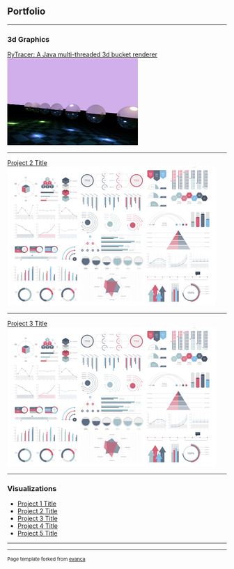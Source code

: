 ## Portfolio

---

### 3d Graphics

[RyTracer: A Java multi-threaded 3d bucket renderer](https://github.com/ryanamundson1/ry_tracer)
<img src="https://github.com/ryanamundson1/ry_tracer/blob/bf07145ad78b478c642bb654836204be5b763f9f/ball_lineup.jpeg" width="300" height="200"/>

---
[Project 2 Title](/pdf/sample_presentation.pdf)
<img src="images/dummy_thumbnail.jpg?raw=true"/>

---
[Project 3 Title](http://example.com/)
<img src="images/dummy_thumbnail.jpg?raw=true"/>

---

### Visualizations

- [Project 1 Title](http://example.com/)
- [Project 2 Title](http://example.com/)
- [Project 3 Title](http://example.com/)
- [Project 4 Title](http://example.com/)
- [Project 5 Title](http://example.com/)

---




---
<p style="font-size:11px">Page template forked from <a href="https://github.com/evanca/quick-portfolio">evanca</a></p>
<!-- Remove above link if you don't want to attibute -->
